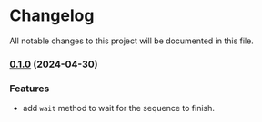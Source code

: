 # Changelog

All notable changes to this project will be documented in this file.

### [0.1.0](https://github.com/wopjs/async-seq/compare/v0.0.1...v0.1.0) (2024-04-30)

### Features

* add `wait` method to wait for the sequence to finish.
